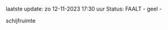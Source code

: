 laatste update: 
zo 12-11-2023 17:30   uur 
Status: FAALT - geel - 
<div class="service Y">schijfruimte</div>